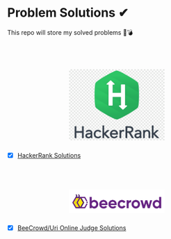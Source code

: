 # Problem Solutions ✔
This repo will store my solved problems 🎈💣

<br>

<h1 align="center">
<img src="Img/hackerrank.png" width="220"/>
</h1>


- [x] [HackerRank Solutions](Hacker-Rank_Solutions)

<br>

<h1 align="center">
<img src="Img/bee-crowd.png" width="220"/>
</h1>


- [x] [BeeCrowd/Uri Online Judge Solutions](Uri-Online-Judge_Solutions)